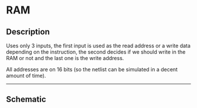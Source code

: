 # RAM


## Description

Uses only 3 inputs, the first input is used as the read address or a write data depending on the instruction,
the second decides if we should write in the RAM or not and the last one is the write address.

All addresses are on 16 bits (so the netlist can be simulated in a decent amount of time).

---

## Schematic

<!-- TODO -->